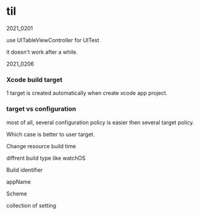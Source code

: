 # til

2021_0201

use UITableViewController for UITest

it doesn't work after a while.



2021_0206

### Xcode build target

1 target is created automatically when create xcode app project.



### target vs configuration

most of all, several configuration policy is easier then several target policy.



Which case is better to user target.

Change resource build time

diffrent build type like watchOS

Build identifier

appName



Scheme

collection of setting
